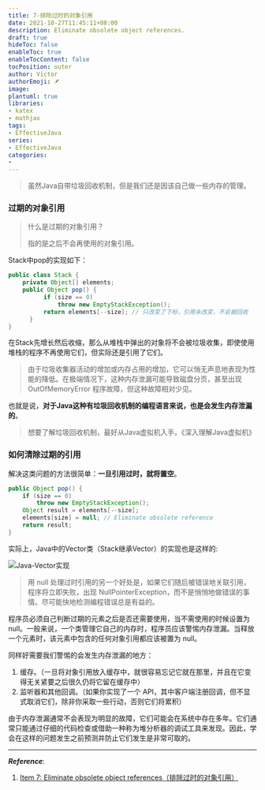 ```yaml
---
title: 7-排除过时的对象引用
date: 2021-10-27T11:45:11+08:00
description: Eliminate obsolete object references.
draft: true
hideToc: false
enableToc: true
enableTocContent: false
tocPosition: outer
author: Victor
authorEmoji: 🪶
image:
plantuml: true
libraries:
- katex
- mathjax
tags:
- EffectiveJava
series:
- EffectiveJava
categories:
-
---
```




<!--第二章：创建和销毁对象-->

> 虽然Java自带垃圾回收机制，但是我们还是因该自己做一些内存的管理。

### 过期的对象引用

> 什么是过期的对象引用？
>
> 指的是之后不会再使用的对象引用。

Stack中pop的实现如下：

```java
public class Stack {
    private Object[] elements;
    public Object pop() {
          if (size == 0)
              throw new EmptyStackException();
          return elements[--size]; // 只改变了下标，引用未改变，不会被回收
      }
}
```

在Stack先增长然后收缩，那么从堆栈中弹出的对象将不会被垃圾收集，即使使用堆栈的程序不再使用它们，但实际还是引用了它们。

> 由于垃圾收集器活动的增加或内存占用的增加，它可以悄无声息地表现为性能的降低。在极端情况下，这种内存泄漏可能导致磁盘分页，甚至出现 OutOfMemoryError 程序故障，但这种故障相对少见。

也就是说，**对于Java这种有垃圾回收机制的编程语言来说，也是会发生内存泄漏的**。

> 想要了解垃圾回收机制，最好从Java虚拟机入手。《深入理解Java虚拟机》

### 如何清除过期的引用

解决这类问题的方法很简单：**一旦引用过时，就将置空**。

```java
public Object pop() {
    if (size == 0)
        throw new EmptyStackException();
    Object result = elements[--size];
    elements[size] = null; // Eliminate obsolete reference
    return result;
}
```

实际上，Java中的Vector类（Stack继承Vector）的实现也是这样的:

![Java-Vector实现](https://cos.jiahongw.com/uPic/image-20211027115105039.png)

> 用 null 处理过时引用的另一个好处是，如果它们随后被错误地关联引用，程序将立即失败，出现 NullPointerException，而不是悄悄地做错误的事情。尽可能快地检测编程错误总是有益的。

程序员必须自己判断过期的元素之后是否还需要使用，当不需使用的时候设置为null。一般来说，一个类管理它自己的内存时，程序员应该警惕内存泄漏。当释放一个元素时，该元素中包含的任何对象引用都应该被置为 null。

同样好需要我们警惕的会发生内存泄漏的地方：

1. 缓存。（一旦将对象引用放入缓存中，就很容易忘记它就在那里，并且在它变得无关紧要之后很久仍将它留在缓存中）
2. 监听器和其他回调。（如果你实现了一个 API，其中客户端注册回调，但不显式取消它们，除非你采取一些行动，否则它们将累积）

由于内存泄漏通常不会表现为明显的故障，它们可能会在系统中存在多年。它们通常只能通过仔细的代码检查或借助一种称为堆分析器的调试工具来发现。因此，学会在这样的问题发生之前预测并防止它们发生是非常可取的。

---

***Reference***:

1. [Item 7: Eliminate obsolete object references（排除过时的对象引用）](https://github.com/clxering/Effective-Java-3rd-edition-Chinese-English-bilingual/blob/dev/Chapter-2/Chapter-2-Item-7-Eliminate-obsolete-object-references.md)
